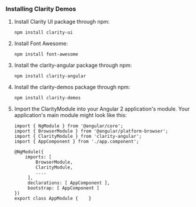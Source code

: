 ### Installing Clarity Demos

1. Install Clarity UI package through npm:
    ```
    npm install clarity-ui
    ```

2. Install Font Awesome:
    ```
    npm install font-awesome
    ```

3. Install the clarity-angular package through npm:
    ```
    npm install clarity-angular
    ```

3. Install the clarity-demos package through npm:
    ```
    npm install clarity-demos
    ```

4. Import the ClarityModule into your Angular 2 application's module.  Your application's main module might look like this:
    ```
    import { NgModule } from '@angular/core';
    import { BrowserModule } from '@angular/platform-browser';
    import { ClarityModule } from 'clarity-angular';
    import { AppComponent } from './app.component';

    @NgModule({
        imports: [
            BrowserModule,
            ClarityModule,
            ....
         ],
         declarations: [ AppComponent ],
         bootstrap: [ AppComponent ]
    })
    export class AppModule {    }
    ```
